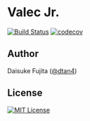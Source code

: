 # Valec Jr.

[![Build Status](https://travis-ci.org/dtan4/valecjr.svg?branch=master)](https://travis-ci.org/dtan4/valecjr)
[![codecov](https://codecov.io/gh/dtan4/valecjr/branch/master/graph/badge.svg)](https://codecov.io/gh/dtan4/valecjr)

## Author

Daisuke Fujita ([@dtan4](https://github.com/dtan4))

## License

[![MIT License](http://img.shields.io/badge/license-MIT-blue.svg?style=flat)](LICENSE)
